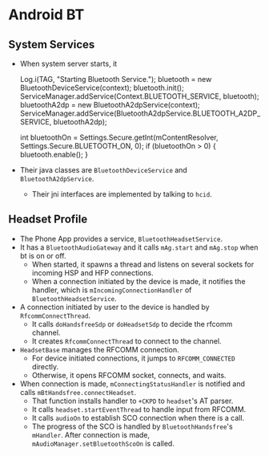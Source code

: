 Android BT
==========

## System Services

* When system server starts, it

    Log.i(TAG, "Starting Bluetooth Service.");
    bluetooth = new BluetoothDeviceService(context);
    bluetooth.init();
    ServiceManager.addService(Context.BLUETOOTH_SERVICE, bluetooth);
    bluetoothA2dp = new BluetoothA2dpService(context);
    ServiceManager.addService(BluetoothA2dpService.BLUETOOTH_A2DP_SERVICE,
                              bluetoothA2dp);

    int bluetoothOn = Settings.Secure.getInt(mContentResolver,
        Settings.Secure.BLUETOOTH_ON, 0);
    if (bluetoothOn > 0) {
        bluetooth.enable();
    }
* Their java classes are `BluetoothDeviceService` and `BluetoothA2dpService`.
  * Their jni interfaces are implemented by talking to `hcid`.

## Headset Profile

* The Phone App provides a service, `BluetoothHeadsetService`.
* It has a `BluetoothAudioGateway` and it calls `mAg.start` and `mAg.stop` when
  bt is on or off.
  * When started, it spawns a thread and listens on several sockets for incoming
    HSP and HFP connections.  
  * When a connection initiated by the device is made, it notifies the handler,
    which is `mIncomingConnectionHandler` of `BluetoothHeadsetService`.
* A connection initiated by user to the device is handled by
  `RfcommConnectThread`.
  * It calls `doHandsfreeSdp` or `doHeadsetSdp` to decide the rfcomm channel.
  * It creates `RfcommConnectThread` to connect to the channel.
* `HeadsetBase` manages the RFCOMM connection.
  * For device initiated connections, it jumps to `RFCOMM_CONNECTED` directly.
  * Otherwise, it opens RFCOMM socket, connects, and waits.
* When connection is made, `mConnectingStatusHandler` is notified and calls
  `mBtHandsfree.connectHeadset`.
  * That function installs handler to `+CKPD` to `headset`'s AT parser.
  * It calls `headset.startEventThread` to handle input from RFCOMM.
  * It calls `audioOn` to establish SCO connection when there is a call.
  * The progress of the SCO is handled by `BluetoothHandsfree`'s `mHandler`.
    After connection is made, `mAudioManager.setBluetoothScoOn` is called.
